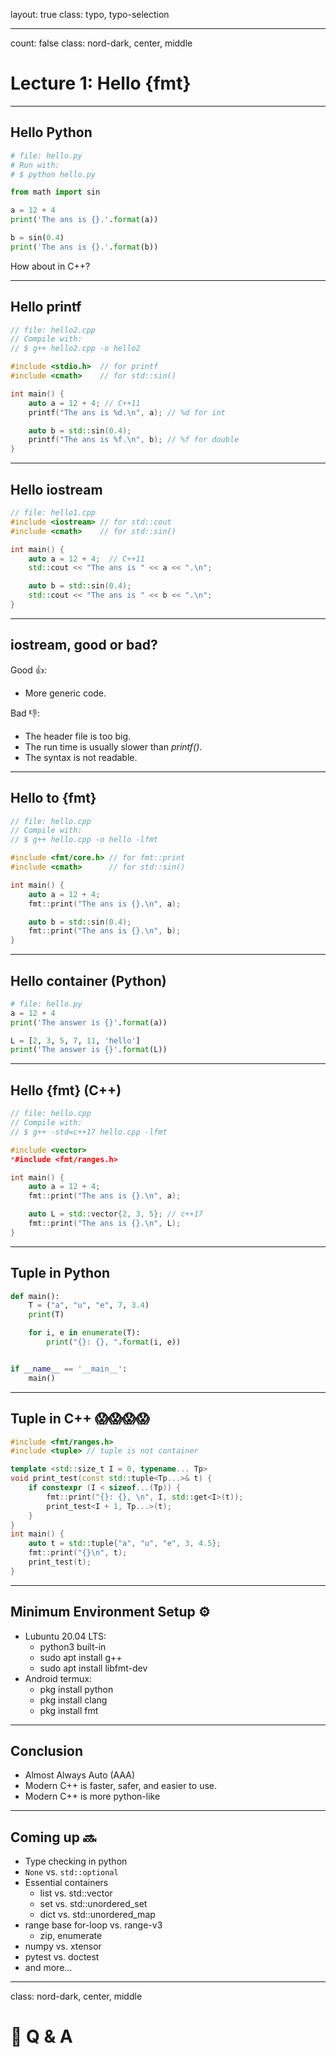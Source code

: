 layout: true
class: typo, typo-selection

---

count: false
class: nord-dark, center, middle

# Lecture 1: Hello {fmt}

---

## Hello Python

```python
# file: hello.py
# Run with:
# $ python hello.py

from math import sin

a = 12 + 4
print('The ans is {}.'.format(a))

b = sin(0.4)
print('The ans is {}.'.format(b))
```

How about in C++?

---

## Hello printf

```cpp
// file: hello2.cpp
// Compile with:
// $ g++ hello2.cpp -o hello2

#include <stdio.h>  // for printf
#include <cmath>    // for std::sin()

int main() {
    auto a = 12 + 4; // C++11
    printf("The ans is %d.\n", a); // %d for int

    auto b = std::sin(0.4);
    printf("The ans is %f.\n", b); // %f for double
}

```

---

## Hello iostream

```cpp
// file: hello1.cpp
#include <iostream> // for std::cout
#include <cmath>    // for std::sin()

int main() {
    auto a = 12 + 4;  // C++11
    std::cout << "The ans is " << a << ".\n";

    auto b = std::sin(0.4);
    std::cout << "The ans is " << b << ".\n";
}

```

---

## iostream, good or bad?

Good 👍:

- More generic code.

Bad 👎:

- The header file is too big.
- The run time is usually slower than _printf()_.
- The syntax is not readable.

---

## Hello to {fmt}

```cpp
// file: hello.cpp
// Compile with:
// $ g++ hello.cpp -o hello -lfmt

#include <fmt/core.h> // for fmt::print
#include <cmath>      // for std::sin()

int main() {
    auto a = 12 + 4;
    fmt::print("The ans is {}.\n", a);

    auto b = std::sin(0.4);
    fmt::print("The ans is {}.\n", b);
}
```

---

## Hello container (Python)

```python
# file: hello.py
a = 12 + 4
print('The answer is {}'.format(a))

L = [2, 3, 5, 7, 11, 'hello']
print('The answer is {}'.format(L))
```

---

## Hello {fmt} (C++)

```cpp
// file: hello.cpp
// Compile with:
// $ g++ -std=c++17 hello.cpp -lfmt

#include <vector>
*#include <fmt/ranges.h>

int main() {
    auto a = 12 + 4;
    fmt::print("The ans is {}.\n", a);

    auto L = std::vector{2, 3, 5}; // c++17
    fmt::print("The ans is {}.\n", L);
}
```

---

## Tuple in Python

```python
def main():
    T = ("a", "u", "e", 7, 3.4)
    print(T)

    for i, e in enumerate(T):
        print("{}: {}, ".format(i, e))


if __name__ == '__main__':
    main()
```

---

## Tuple in C++ 😱😱😱😱

```cpp
#include <fmt/ranges.h>
#include <tuple> // tuple is not container

template <std::size_t I = 0, typename... Tp>
void print_test(const std::tuple<Tp...>& t) {
    if constexpr (I < sizeof...(Tp)) {
        fmt::print("{}: {}, \n", I, std::get<I>(t));
        print_test<I + 1, Tp...>(t);
    }
}
int main() {
    auto t = std::tuple{"a", "u", "e", 3, 4.5};
    fmt::print("{}\n", t);
    print_test(t);
}
```

---

## Minimum Environment Setup ⚙️

- Lubuntu 20.04 LTS:
  - python3 built-in
  - sudo apt install g++
  - sudo apt install libfmt-dev
- Android termux:
  - pkg install python
  - pkg install clang
  - pkg install fmt

---

## Conclusion

- Almost Always Auto (AAA)
- Modern C++ is faster, safer, and easier to use.
- Modern C++ is more python-like

---

## Coming up 🔜

- Type checking in python
- `None` vs. `std::optional`
- Essential containers
  - list vs. std::vector
  - set vs. std::unordered_set
  - dict vs. std::unordered_map
- range base for-loop vs. range-v3
  - zip, enumerate
- numpy vs. xtensor
- pytest vs. doctest
- and more...

---

class: nord-dark, center, middle

# 🙋 Q & A
